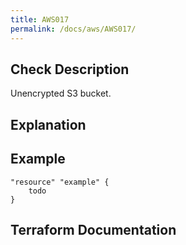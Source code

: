```yaml
---
title: AWS017
permalink: /docs/aws/AWS017/
---
```



## Check Description

Unencrypted S3 bucket.

## Explanation

## Example

```
"resource" "example" {
	todo
}
```

## Terraform Documentation
